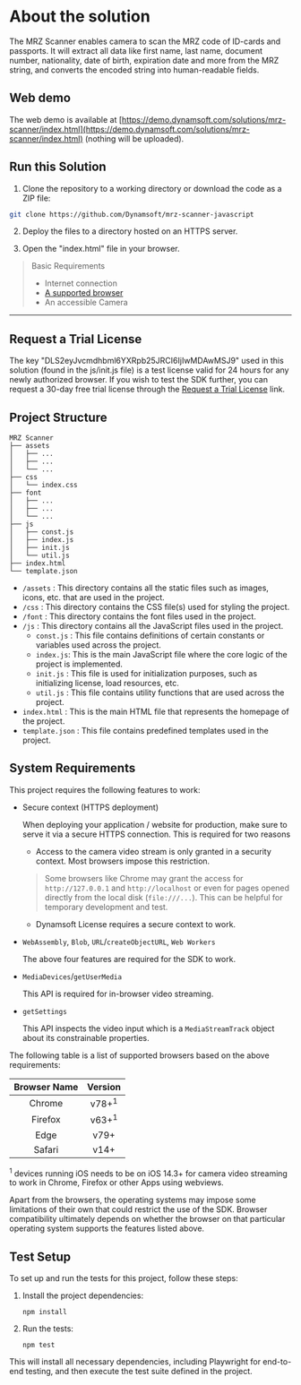 # About the solution

The MRZ Scanner enables camera to scan the MRZ code of ID-cards and passports. It will extract all data like first name, last name, document number, nationality, date of birth, expiration date and more from the MRZ string, and converts the encoded string into human-readable fields.

## Web demo

The web demo is available at [https://demo.dynamsoft.com/solutions/mrz-scanner/index.html](https://demo.dynamsoft.com/solutions/mrz-scanner/index.html) (nothing will be uploaded).

## Run this Solution

1. Clone the repository to a working directory or download the code as a ZIP file:

```sh
git clone https://github.com/Dynamsoft/mrz-scanner-javascript
```

2. Deploy the files to a directory hosted on an HTTPS server.

3. Open the "index.html" file in your browser.

> Basic Requirements
>
>  * Internet connection  
>  * [A supported browser](#system-requirements)
>  * An accessible Camera

-----

## Request a Trial License

The key "DLS2eyJvcmdhbml6YXRpb25JRCI6IjIwMDAwMSJ9" used in this solution (found in the js/init.js file) is a test license valid for 24 hours for any newly authorized browser. If you wish to test the SDK further, you can request a 30-day free trial license through the <a href="https://www.dynamsoft.com/customer/license/trialLicense?product=mrz&utm_source=samples&package=js" target="_blank">Request a Trial License</a> link.

## Project Structure

```text
MRZ Scanner
├── assets
│   ├── ...
│   ├── ...
│   └── ...
├── css
│   └── index.css
├── font
│   ├── ...
│   ├── ...
│   └── ...
├── js
│   ├── const.js
│   ├── index.js
│   ├── init.js
│   └── util.js
├── index.html
└── template.json
```

 * `/assets` : This directory contains all the static files such as images, icons, etc. that are used in the project.
 * `/css` : This directory contains the CSS file(s) used for styling the project.
 * `/font` : This directory contains the font files used in the project.
 * `/js` : This directory contains all the JavaScript files used in the project.
   * `const.js` : This file contains definitions of certain constants or variables used across the project.
   * `index.js`: This is the main JavaScript file where the core logic of the project is implemented.
   * `init.js` : This file is used for initialization purposes, such as initializing license, load resources, etc.
   * `util.js` : This file contains utility functions that are used across the project.
 * `index.html` : This is the main HTML file that represents the homepage of the project.
 * `template.json` : This file contains predefined templates used in the project.

## System Requirements

This project requires the following features to work:

- Secure context (HTTPS deployment)

  When deploying your application / website for production, make sure to serve it via a secure HTTPS connection. This is required for two reasons
  
  - Access to the camera video stream is only granted in a security context. Most browsers impose this restriction.
  > Some browsers like Chrome may grant the access for `http://127.0.0.1` and `http://localhost` or even for pages opened directly from the local disk (`file:///...`). This can be helpful for temporary development and test.
  
  - Dynamsoft License requires a secure context to work.

- `WebAssembly`, `Blob`, `URL`/`createObjectURL`, `Web Workers`

  The above four features are required for the SDK to work.

- `MediaDevices`/`getUserMedia`

  This API is required for in-browser video streaming.

- `getSettings`

  This API inspects the video input which is a `MediaStreamTrack` object about its constrainable properties.

The following table is a list of supported browsers based on the above requirements:

  | Browser Name |     Version      |
  | :----------: | :--------------: |
  |    Chrome    | v78+<sup>1</sup> |
  |   Firefox    | v63+<sup>1</sup> |
  |     Edge     |       v79+       |
  |    Safari    |       v14+       |

  <sup>1</sup> devices running iOS needs to be on iOS 14.3+ for camera video streaming to work in Chrome, Firefox or other Apps using webviews.

Apart from the browsers, the operating systems may impose some limitations of their own that could restrict the use of the SDK. Browser compatibility ultimately depends on whether the browser on that particular operating system supports the features listed above.


## Test Setup

To set up and run the tests for this project, follow these steps:

1. Install the project dependencies:
   ```
   npm install
   ```

2. Run the tests:
   ```
   npm test
   ```

This will install all necessary dependencies, including Playwright for end-to-end testing, and then execute the test suite defined in the project.

